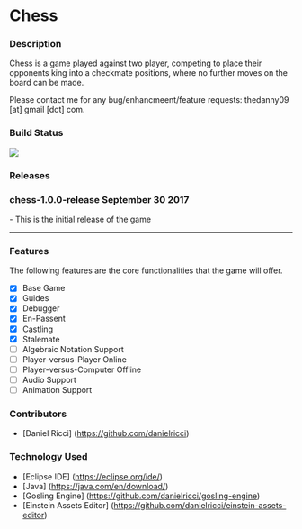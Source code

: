# Chess

### Description
Chess is a game played against two player, competing to place their opponents king into a checkmate positions, where no further moves on the board can be made.

Please contact me for any bug/enhancmeent/feature requests: thedanny09 [at] gmail [dot] com.

### Build Status
<img src="https://travis-ci.org/danielricci/chess.svg?branch=master" />

### Releases

<h3>chess-1.0.0-release September 30 2017</h3>
- This is the initial release of the game

<hr />

### Features
The following features are the core functionalities that the game will offer.
- [x] Base Game
- [x] Guides
- [x] Debugger
- [x] En-Passent
- [x] Castling
- [x] Stalemate
- [ ] Algebraic Notation Support
- [ ] Player-versus-Player Online
- [ ] Player-versus-Computer Offline
- [ ] Audio Support
- [ ] Animation Support

### Contributors
* [Daniel Ricci] (https://github.com/danielricci)

### Technology Used
* [Eclipse IDE] (https://eclipse.org/ide/)
* [Java]  (https://java.com/en/download/)
* [Gosling Engine]  (https://github.com/danielricci/gosling-engine)
* [Einstein Assets Editor]  (https://github.com/danielricci/einstein-assets-editor)
